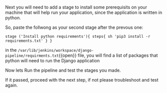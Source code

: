 Next you will need to add a stage to install some prerequisits on your machine that will help run your application, since the application is written in python.

So, paste the follwong as your second stage after the prevous one:

`
		stage ('Install python requirements'){
			steps{
				sh 'pip3 install -r requirements.txt'
			}
		}
`

in the `/var/lib/jenkins/workspace/django-pipeline/requirments.txt`{{open}} file, you will find a list of packages that python will need to run the Django application

Now lets Run the pipeline and test the stages you made.

If it passed, proceed with the next step, if not please troubleshoot and test again.
